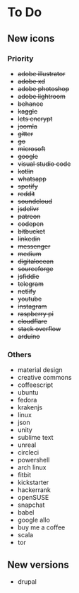 # To Do

## New icons

### Priority
- ~~adobe illustrator~~
- ~~adobe xd~~
- ~~adobe photoshop~~
- ~~adobe lightroom~~
- ~~behance~~
- ~~kaggle~~
- ~~lets encrypt~~
- ~~joomla~~
- ~~gitter~~
- ~~go~~
- ~~microsoft~~
- ~~google~~
- ~~visual studio code~~
- ~~kotlin~~
- ~~whatsapp~~
- ~~spotify~~
- ~~reddit~~
- ~~soundcloud~~
- ~~jsdelivr~~
- ~~patreon~~
- ~~codepen~~
- ~~bitbucket~~
- ~~linkedin~~
- ~~messenger~~
- ~~medium~~
- ~~digitalocean~~
- ~~sourceforge~~
- ~~jsfiddle~~
- ~~telegram~~
- ~~netlify~~
- ~~youtube~~
- ~~instagram~~
- ~~raspberry pi~~
- ~~cloudflare~~
- ~~stack overflow~~
- ~~arduino~~

### Others
- material design
- creative commons
- coffeescript
- ubuntu 
- fedora
- krakenjs
- linux
- json
- unity
- sublime text
- unreal
- circleci
- powershell
- arch linux
- fitbit
- kickstarter
- hackerrank
- openSUSE
- snapchat
- babel
- google allo
- buy me a coffee
- scala
- tor

## New versions
- drupal
